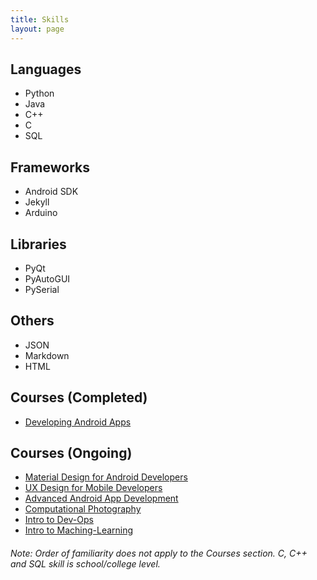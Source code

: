 ```yaml
---
title: Skills
layout: page
---
```


## Languages
* Python
* Java
* C++
* C
* SQL

## Frameworks
* Android SDK
* Jekyll
* Arduino

## Libraries
* PyQt
* PyAutoGUI
* PySerial

## Others
* JSON
* Markdown
* HTML

## Courses (Completed)
* [Developing Android Apps](https://in.udacity.com/course/new-android-fundamentals--ud851/)

## Courses (Ongoing)
* [Material Design for Android Developers](https://in.udacity.com/course/material-design-for-android-developers--ud862/)
* [UX Design for Mobile Developers](https://in.udacity.com/course/ux-design-for-mobile-developers--ud849/)
* [Advanced Android App Development](https://in.udacity.com/course/advanced-android-app-development--ud855/)
* [Computational Photography](https://in.udacity.com/course/computational-photography--ud955/)
* [Intro to Dev-Ops](https://in.udacity.com/course/intro-to-devops--ud611/)
* [Intro to Maching-Learning](https://in.udacity.com/course/intro-to-machine-learning--ud120/)

###### Note: Order of familiarity does not apply to the Courses section. C, C++ and SQL skill is school/college level.